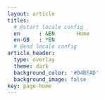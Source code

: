 ```yaml
---
layout: article
titles:
  # @start locale config
  en      : &EN       Home
  en-GB   : *EN
  # @end locale config
article_header:
  type: overlay
  theme: dark
  background_color: '#04BFAD'
  background_image: false
key: page-home
---
```


